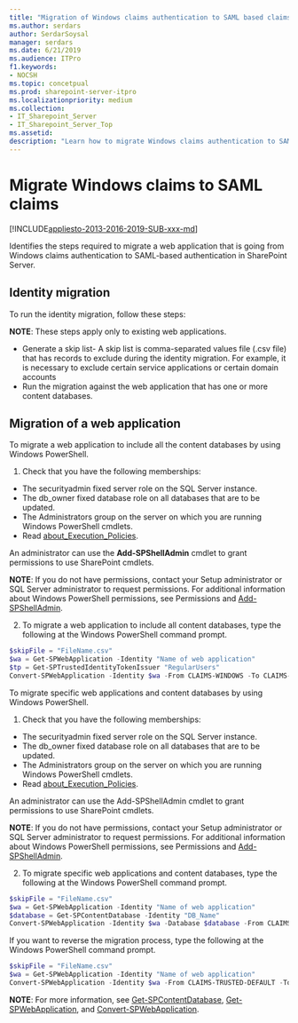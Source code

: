 ```yaml
---
title: "Migration of Windows claims authentication to SAML based claims authentication in SharePoint Server"
ms.author: serdars
author: SerdarSoysal
manager: serdars
ms.date: 6/21/2019
ms.audience: ITPro
f1.keywords:
- NOCSH
ms.topic: concetpual
ms.prod: sharepoint-server-itpro
ms.localizationpriority: medium
ms.collection:
- IT_Sharepoint_Server
- IT_Sharepoint_Server_Top
ms.assetid: 
description: "Learn how to migrate Windows claims authentication to SAML based claims authentication in SharePoint Server."
---
```


# Migrate Windows claims to SAML claims

[!INCLUDE[appliesto-2013-2016-2019-SUB-xxx-md](../includes/appliesto-2013-2016-2019-SUB-xxx-md.md)]  

Identifies the steps required to migrate a web application that is going from Windows claims authentication to SAML-based authentication in SharePoint Server.

## Identity migration ##

To run the identity migration, follow these steps:

**NOTE**:   These steps apply only to existing web applications.

- Generate a skip list- A skip list is comma-separated values file (.csv file) that has records to exclude during the identity migration. For example, it is necessary to exclude certain service applications or certain domain accounts
- Run the migration against the web application that has one or more content databases.

## Migration of a web application ##

To migrate a web application to include all the content databases by using Windows PowerShell.

1.	Check that you have the following memberships:

- The securityadmin fixed server role on the SQL Server instance.
- The db_owner fixed database role on all databases that are to be updated.
- The Administrators group on the server on which you are running Windows PowerShell cmdlets.
- Read [about_Execution_Policies](/previous-versions//dd347641(v=technet.10)).

An administrator can use the **Add-SPShellAdmin** cmdlet to grant permissions to use SharePoint cmdlets.

**NOTE**:   If you do not have permissions, contact your Setup administrator or SQL Server administrator to request permissions. For additional information about Windows PowerShell permissions, see Permissions and [Add-SPShellAdmin](/powershell/module/sharepoint-server/add-spshelladmin?view=sharepoint-ps).

2.	To migrate a web application to include all content databases, type the following at the Windows PowerShell command prompt.

```powershell
$skipFile = "FileName.csv"
$wa = Get-SPWebApplication -Identity "Name of web application"
$tp = Get-SPTrustedIdentityTokenIssuer "RegularUsers"
Convert-SPWebApplication -Identity $wa -From CLAIMS-WINDOWS -To CLAIMS-TRUSTED-DEFAULT -TrustedProvider $tp -SourceSkipList $skipFile
```

To migrate specific web applications and content databases by using Windows PowerShell.

1.	Check that you have the following memberships:
- The securityadmin fixed server role on the SQL Server instance.
- The db_owner fixed database role on all databases that are to be updated.
- The Administrators group on the server on which you are running Windows PowerShell cmdlets.
- Read [about_Execution_Policies](/previous-versions//dd347641(v=technet.10)).

An administrator can use the Add-SPShellAdmin cmdlet to grant permissions to use SharePoint cmdlets.

**NOTE**:   If you do not have permissions, contact your Setup administrator or SQL Server administrator to request permissions. For additional information about Windows PowerShell permissions, see Permissions and [Add-SPShellAdmin](/powershell/module/sharepoint-server/add-spshelladmin?view=sharepoint-ps).

 
2.	To migrate specific web applications and content databases, type the following at the Windows PowerShell command prompt.

```powershell
$skipFile = "FileName.csv"
$wa = Get-SPWebApplication -Identity "Name of web application"
$database = Get-SPContentDatabase -Identity "DB_Name"
Convert-SPWebApplication -Identity $wa -Database $database -From CLAIMS-WINDOWS -To CLAIMS-TRUSTED-DEFAULT -SourceSkipList $skipFile
```

If you want to reverse the migration process, type the following at the Windows PowerShell command prompt.

```powershell
$skipFile = "FileName.csv"
$wa = Get-SPWebApplication -Identity "Name of web application"
Convert-SPWebApplication -Identity $wa -From CLAIMS-TRUSTED-DEFAULT -To CLAIMS-WINDOWS -SourceSkipList $skipFile -Database $database 
```

**NOTE**:   For more information, see [Get-SPContentDatabase](/powershell/module/sharepoint-server/get-spcontentdatabase?view=sharepoint-ps), [Get-SPWebApplication](/powershell/module/sharepoint-server/get-spwebapplication?view=sharepoint-ps), and [Convert-SPWebApplication](/powershell/module/sharepoint-server/convert-spwebapplication?view=sharepoint-ps).